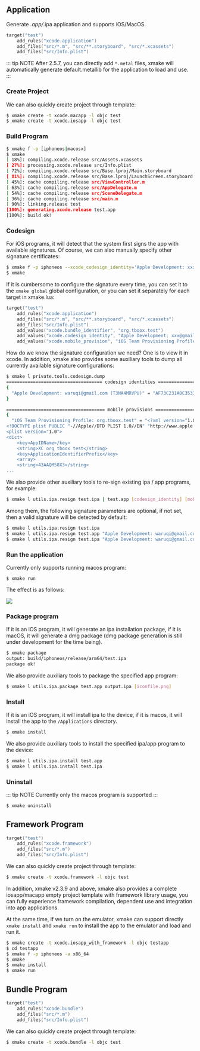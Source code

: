
## Application

Generate *.app/*.ipa application and supports iOS/MacOS.

```lua
target("test")
    add_rules("xcode.application")
    add_files("src/*.m", "src/**.storyboard", "src/*.xcassets")
    add_files("src/Info.plist")
```

::: tip NOTE
After 2.5.7, you can directly add `*.metal` files, xmake will automatically generate default.metallib for the application to load and use.
:::

### Create Project

We can also quickly create project through template:

```bash
$ xmake create -t xcode.macapp -l objc test
$ xmake create -t xcode.iosapp -l objc test
```

### Build Program

```bash
$ xmake f -p [iphoneos|macosx]
$ xmake
[ 18%]: compiling.xcode.release src/Assets.xcassets
[ 27%]: processing.xcode.release src/Info.plist
[ 72%]: compiling.xcode.release src/Base.lproj/Main.storyboard
[ 81%]: compiling.xcode.release src/Base.lproj/LaunchScreen.storyboard
[ 45%]: cache compiling.release src/ViewController.m
[ 63%]: cache compiling.release src/AppDelegate.m
[ 54%]: cache compiling.release src/SceneDelegate.m
[ 36%]: cache compiling.release src/main.m
[ 90%]: linking.release test
[100%]: generating.xcode.release test.app
[100%]: build ok!
```

### Codesign

For iOS programs, it will detect that the system first signs the app with available signatures. Of course, we can also manually specify other signature certificates:

```bash
$ xmake f -p iphoneos --xcode_codesign_identity='Apple Development: xxx@gmail.com (T3NA4MRVPU)' --xcode_mobile_provision='iOS Team Provisioning Profile: org.tboox.test --xcode_bundle_identifier=org.tboox.test'
$ xmake
```

If it is cumbersome to configure the signature every time, you can set it to the `xmake global` global configuration, or you can set it separately for each target in xmake.lua:

```lua
target("test")
    add_rules("xcode.application")
    add_files("src/*.m", "src/**.storyboard", "src/*.xcassets")
    add_files("src/Info.plist")
    add_values("xcode.bundle_identifier", "org.tboox.test")
    add_values("xcode.codesign_identity", "Apple Development: xxx@gmail.com (T3NA4MRVPU)")
    add_values("xcode.mobile_provision", "iOS Team Provisioning Profile: org.tboox.test")
```

How do we know the signature configuration we need? One is to view it in xcode. In addition, xmake also provides some auxiliary tools to dump all currently available signature configurations:

```bash
$ xmake l private.tools.codesign.dump
==================================== codesign identities ====================================
{
  "Apple Development: waruqi@gmail.com (T3NA4MRVPU)" = "AF73C231A0C35335B72761BD3759694739D34EB1"
}

===================================== mobile provisions =====================================
{
  "iOS Team Provisioning Profile: org.tboox.test" = "<?xml version="1.0" encoding="UTF-8"?>
<!DOCTYPE plist PUBLIC "-//Apple//DTD PLIST 1.0//EN" "http://www.apple.com/DTDs/PropertyList-1.0.dtd">
<plist version="1.0">
<dict>
	<key>AppIDName</key>
	<string>XC org tboox test</string>
	<key>ApplicationIdentifierPrefix</key>
	<array>
	<string>43AAQM58X3</string>
...
```

We also provide other auxiliary tools to re-sign existing ipa / app programs, for example:

```bash
$ xmake l utils.ipa.resign test.ipa | test.app [codesign_identity] [mobile_provision] [bundle_identifier]
```

Among them, the following signature parameters are optional, if not set, then a valid signature will be detected by default:

```bash
$ xmake l utils.ipa.resign test.ipa
$ xmake l utils.ipa.resign test.app "Apple Development: waruqi@gmail.com (T3NA4MRVPU)"
$ xmake l utils.ipa.resign test.ipa "Apple Development: waruqi@gmail.com (T3NA4MRVPU)" iOS Team Provisioning Profile: org.tboox.test" org.tboox.test
```

### Run the application

Currently only supports running macos program:

```console
$ xmake run
```

The effect is as follows:

![](/assets/img/guide/macapp.png)

### Package program

If it is an iOS program, it will generate an ipa installation package, if it is macOS, it will generate a dmg package (dmg package generation is still under development for the time being).

```bash
$ xmake package
output: build/iphoneos/release/arm64/test.ipa
package ok!
```

We also provide auxiliary tools to package the specified app program:

```bash
$ xmake l utils.ipa.package test.app output.ipa [iconfile.png]
```

### Install

If it is an iOS program, it will install ipa to the device, if it is macos, it will install the app to the `/Applications` directory.

```bash
$ xmake install
```

We also provide auxiliary tools to install the specified ipa/app program to the device:

```bash
$ xmake l utils.ipa.install test.app
$ xmake l utils.ipa.install test.ipa
```

### Uninstall

::: tip NOTE
Currently only the macos program is supported
:::

```bash
$ xmake uninstall
```

## Framework Program

```lua
target("test")
    add_rules("xcode.framework")
    add_files("src/*.m")
    add_files("src/Info.plist")
```

We can also quickly create project through template:

```bash
$ xmake create -t xcode.framework -l objc test
```

In addition, xmake v2.3.9 and above, xmake also provides a complete iosapp/macapp empty project template with framework library usage, you can fully experience framework compilation, dependent use and integration into app applications.

At the same time, if we turn on the emulator, xmake can support directly `xmake install` and `xmake run` to install the app to the emulator and load and run it.

```bash
$ xmake create -t xcode.iosapp_with_framework -l objc testapp
$ cd testapp
$ xmake f -p iphoneos -a x86_64
$ xmake
$ xmake install
$ xmake run
```

## Bundle Program

```lua
target("test")
    add_rules("xcode.bundle")
    add_files("src/*.m")
    add_files("src/Info.plist")
```

We can also quickly create project through template:

```bash
$ xmake create -t xcode.bundle -l objc test
```
